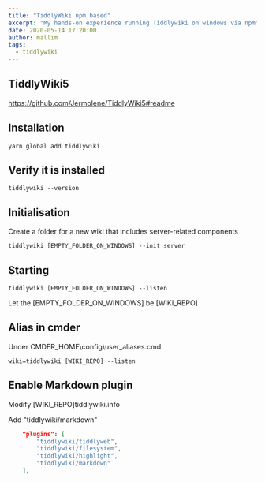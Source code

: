 ```yaml
---
title: "TiddlyWiki npm based"
excerpt: "My hands-on experience running Tiddlywiki on windows via npm"
date: 2020-05-14 17:20:00
author: mallim
tags:
  - tiddlywiki
---
```


## TiddlyWiki5

https://github.com/Jermolene/TiddlyWiki5#readme

## Installation

```shell
yarn global add tiddlywiki
```

## Verify it is installed

```shell
tiddlywiki --version
```

## Initialisation

 Create a folder for a new wiki that includes server-related components

```shell
tiddlywiki [EMPTY_FOLDER_ON_WINDOWS] --init server
```

## Starting

```shell
tiddlywiki [EMPTY_FOLDER_ON_WINDOWS] --listen
```

Let the [EMPTY_FOLDER_ON_WINDOWS] be [WIKI_REPO]

## Alias in cmder

Under CMDER_HOME\config\user_aliases.cmd

```batch
wiki=tiddlywiki [WIKI_REPO] --listen
```

## Enable Markdown plugin

Modify [WIKI_REPO]tiddlywiki.info

Add "tiddlywiki/markdown"

```json
    "plugins": [
        "tiddlywiki/tiddlyweb",
        "tiddlywiki/filesystem",
        "tiddlywiki/highlight",
        "tiddlywiki/markdown"
    ],
```